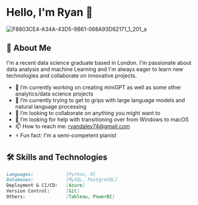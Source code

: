 # Hello, I'm Ryan 👋

![F8803CE4-A34A-43D5-9B61-068A93D62171_1_201_a](https://user-images.githubusercontent.com/113039811/225420283-711d258c-1147-4528-b87e-115345bed189.jpeg)



## 🌟 About Me

I'm a recent data science graduate based in London. I'm passionate about data analysis and machine Learning and I'm always eager to learn new technologies and collaborate on innovative projects.

- 🔭 I’m currently working on creating miniGPT as well as some other analytics/data science projects
- 🌱 I’m currently trying to get to grips with large language models and natural language processing 
- 👯 I’m looking to collaborate on anything you might want to 
- 🤔 I’m looking for help with transitioning over from Windows to macOS
- 📫 How to reach me: ryandaley74@gmail.com
- ⚡ Fun fact: I'm a semi-competent pianist

## 🛠️ Skills and Technologies

```markdown
Languages:            [Python, R]
Databases:            [MySQL, PostgreSQL]
Deployment & CI/CD:   [Azure]
Version Control:      [Git]
Others:               [Tableau, PowerBI]

